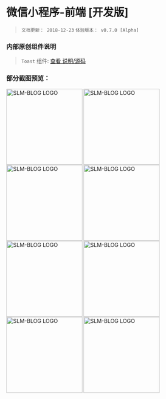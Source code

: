 # 微信小程序-前端 [开发版]
> `文档更新： 2018-12-23`
> `体验版本： v0.7.0 [Alpha]`
### 内部原创组件说明
>`Toast` 组件: [查看 说明/源码](https://gitee.com/slm47888/wechat_applet__component_toast)
### 部分截图预览：
<div>
<img width="200" align="left" src="https://slmblog.com/img/git-img/wxxcxqd/home.jpg" alt="SLM-BLOG LOGO"/>
<img width="200" align="left" src="https://slmblog.com/img/git-img/wxxcxqd/card.jpg" alt="SLM-BLOG LOGO"/>
<img width="200" align="left" src="https://slmblog.com/img/git-img/wxxcxqd/dc.jpg" alt="SLM-BLOG LOGO"/>
<img width="200" align="left" src="https://slmblog.com/img/git-img/wxxcxqd/msg.jpg" alt="SLM-BLOG LOGO"/>
<img width="200" align="left" src="https://slmblog.com/img/git-img/wxxcxqd/msg2.jpg" alt="SLM-BLOG LOGO"/>
<img width="200" align="left" src="https://slmblog.com/img/git-img/wxxcxqd/msg3.jpg" alt="SLM-BLOG LOGO"/>
<img width="200" align="left" src="https://slmblog.com/img/git-img/wxxcxqd/register.jpg" alt="SLM-BLOG LOGO"/>
<img width="200" src="https://slmblog.com/img/git-img/wxxcxqd/user.jpg" alt="SLM-BLOG LOGO"/>
</div>
